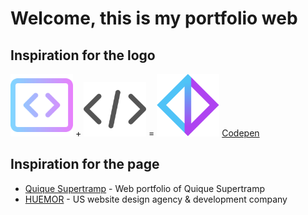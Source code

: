 
# Welcome, this is my portfolio web

## Inspiration for the logo

<img src="/public/logoGradiant.png" alt="logoGradiant" width="100"/> +
<img src="/public/logoGris.png" alt="logoGris" width="100"/> =
<img src="/public/favicon.png" alt="logo" width="100"/>
[Codepen]

## Inspiration for the page

- [Quique Supertramp] - Web portfolio of Quique Supertramp
- [HUEMOR] - US website design agency & development company

[quique supertramp]: https://quiquesupertramp.github.io/portfolio/
[huemor]: https://huemor.rocks
[codepen]: https://codepen.io/charly8888/pen/VwyJeor
